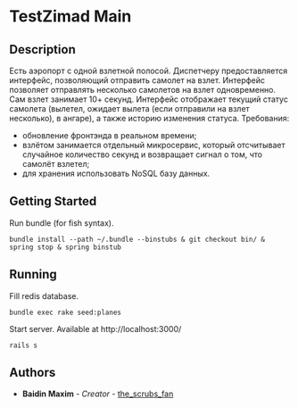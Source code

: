 # TestZimad Main

## Description

Есть аэропорт с одной взлетной полосой. Диспетчеру предоставляется интерфейс, позволяющий отправить самолет на взлет.
Интерфейс позволяет отправлять несколько самолетов на взлет одновременно. Сам взлет занимает 10+ секунд. 
Интерфейс отображает текущий статус самолета (вылетел, ожидает вылета (если отправили на взлет несколько), в ангаре), а также историю изменения статуса. 
Требования: 
- обновление фронтэнда в реальном времени;
- взлётом занимается отдельный микросервис, который отсчитывает случайное количество секунд и возвращает сигнал о том, что самолёт взлетел;
- для хранения использовать NoSQL базу данных.

## Getting Started

Run bundle (for fish syntax).


```
bundle install --path ~/.bundle --binstubs & git checkout bin/ & spring stop & spring binstub 
```

## Running

Fill redis database.

```
bundle exec rake seed:planes
```

Start server. Available at http://localhost:3000/


```
rails s
```

## Authors

* **Baidin Maxim** - *Creator* - [the_scrubs_fan](https://github.com/TheScrubsFan)



